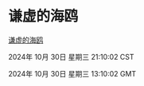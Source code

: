 # 谦虚的海鸥
[谦虚的海鸥](http://219.139.197.74:56308/qxdho/course/base/hotlink/index.php)

2024年 10月 30日 星期三 21:10:02 CST

2024年 10月 30日 星期三 13:10:02 GMT
